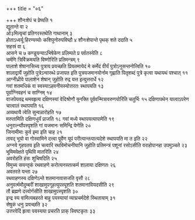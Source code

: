+++
title = "०६"

+++
शौनःशेपं च प्रेष्यति १  
द्यूतान्ते वा २  
ओ३मित्यृचां प्रतिगरस्तथेति
गाथानाम् ३  
होताऽध्वर्यू हिरण्यय्योः कशिपुनोरुपविष्ठौ ४
शौनःशेपान्ते पृथक् शते ददाति ५  
सहस्रं वा ६  
आसने च ७
कण्डूयन्याऽभिषेकेण प्रलिम्पते प्र पर्वतस्येति
८  
चर्मणि त्रिर्विक्रमयति विष्णोरिति प्रतिमन्त्रम् ९  
पालाशे शेषानासिच्य
पुत्राय प्रयच्छति प्रियतमायेदं मे कर्मेदं वीर्यं पुत्रोऽनुसन्तनोत्विति
१०  
शालाद्वार्ये जुहोति पुत्रेऽन्वारब्धे प्रजापत इति
पुत्रयजमानयोर्नाम गृह्णाति पितृशब्दं
पुत्रे कृत्वा यथायथं पश्चात् ११  
आग्नीध्रीये पालाशेन शेषान् जुहोति
रुद्र यत्त इत्युत्तरार्धे १२  
गवां शतमधिकं वा
स्वस्याऽहवनीयस्योत्तरतः
स्थापयति १३  
पूर्वाग्निवहनं च साग्निम् १४  
वाजपेयवद्र थमवहृत्य
दक्षिणस्यां वेदिश्रोणौ युनक्ति पूर्ववन्मित्रावरुणयोरिति चतुर्भिः १५
दक्षिणापथेन यात्वाऽपरेण चात्वालं स्थापयति १६  
अव्यथायै त्वेति
सुन्वन्नारोहति १७  
मरुतामिति दक्षिणधुर्यं प्राजति १८
गवां मध्ये स्थापयत्यापामेति १९  
धनुरार्त्न्योपस्पृशति गां यजमानः
समिन्द्रि येणेति २०  
जिनामीमाः कुर्व इमा इति चाह २१  
तावद्
भूयो वा गोस्वामिने दत्त्वा पूर्वेण यूपं परीत्यान्तःपात्यदेशे
स्थापयति मा त इति २२  
अग्नये गृहपतय इति चत्वारि
रथविमोचनीयानि जुहोति प्रतिमन्त्रं पशूनां रसोऽसीति
वराहोपानहा उपमुञ्चते २३  
भूमिमवेक्षते पृथिवि मातरिति २४  
अवरोहति
हंसः शुचिषदिति २५  
विमुच्य सयन्तृकं रथवाहणे करोत्यनस्तत्कर्म
शालाया दक्षिणतः २६  
अवतरते यन्ता २७  
रथवाहणस्य दक्षिणेऽन्ते
शतमानावासजति वृत्तौ २८  
अनुवर्त्ममौदुम्बरीं
शाखामुपगूहत्युपस्पूशति
शतमानावियदसीति २९  
तौ ब्रह्मणे दत्त्वोर्गसीति
शाखामुपस्पृशति ३०  
इन्द्र स्य वामित्यबहरते बाहू पयस्यायां
व्याघ्रचर्मदेशे स्थितायाम् ३१  
सेषुकं धनुः प्रयच्छति ३२  
उत्तरवेदिं हृत्वा
पयस्यया प्रचरति प्राक् स्विष्टकृतः ३३  
